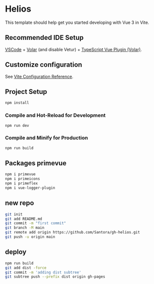 # Helios

This template should help get you started developing with Vue 3 in Vite.

## Recommended IDE Setup

[VSCode](https://code.visualstudio.com/) + [Volar](https://marketplace.visualstudio.com/items?itemName=Vue.volar) (and disable Vetur) + [TypeScript Vue Plugin (Volar)](https://marketplace.visualstudio.com/items?itemName=Vue.vscode-typescript-vue-plugin).

## Customize configuration

See [Vite Configuration Reference](https://vitejs.dev/config/).

## Project Setup

```sh
npm install
```

### Compile and Hot-Reload for Development

```sh
npm run dev
```

### Compile and Minify for Production

```sh
npm run build
```

## Packages primevue

```sh
npm i primevue
npm i primeicons
npm i primeflex
npm i vue-logger-plugin
```

## new repo

```sh
git init
git add README.md
git commit -m "first commit"
git branch -M main
git remote add origin https://github.com/Santora/gh-helios.git
git push -u origin main
```

## deploy

```sh
npm run build
git add dist -force
git commit -m 'adding dist subtree'
git subtree push --prefix dist origin gh-pages
```

